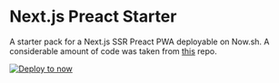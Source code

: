 # Next.js Preact Starter

A starter pack for a Next.js SSR Preact PWA deployable on Now.sh. A considerable amount of code was taken from [this](https://github.com/aomkirby123/nextjs-preact-express) repo.

[![Deploy to now](https://deploy.now.sh/static/button.svg)](https://deploy.now.sh/?repo=https://github.com/edwintcloud/nextjs-preact-starter)